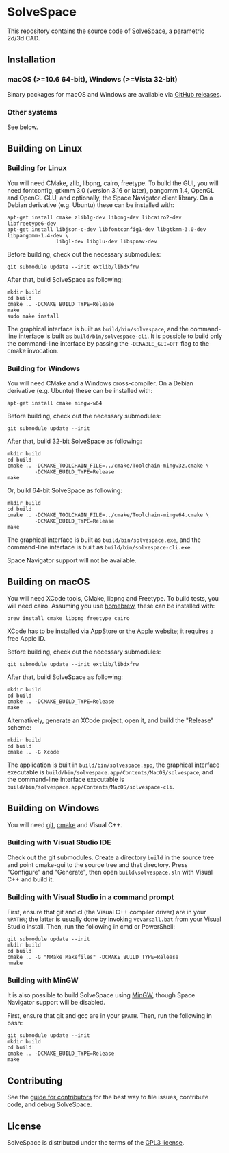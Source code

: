 SolveSpace
==========

This repository contains the source code of [SolveSpace][], a parametric
2d/3d CAD.

[solvespace]: http://solvespace.com

Installation
------------

### macOS (>=10.6 64-bit), Windows (>=Vista 32-bit)

Binary packages for macOS and Windows are available via
[GitHub releases][rel].

[rel]: https://github.com/solvespace/solvespace/releases

### Other systems

See below.

Building on Linux
-----------------

### Building for Linux

You will need CMake, zlib, libpng, cairo, freetype. To build the GUI, you will need
fontconfig, gtkmm 3.0 (version 3.16 or later), pangomm 1.4, OpenGL and OpenGL GLU, and
optionally, the Space Navigator client library.
On a Debian derivative (e.g. Ubuntu) these can be installed with:

    apt-get install cmake zlib1g-dev libpng-dev libcairo2-dev libfreetype6-dev
    apt-get install libjson-c-dev libfontconfig1-dev libgtkmm-3.0-dev libpangomm-1.4-dev \
                    libgl-dev libglu-dev libspnav-dev

Before building, check out the necessary submodules:

    git submodule update --init extlib/libdxfrw

After that, build SolveSpace as following:

    mkdir build
    cd build
    cmake .. -DCMAKE_BUILD_TYPE=Release
    make
    sudo make install

The graphical interface is built as `build/bin/solvespace`, and the command-line interface
is built as `build/bin/solvespace-cli`. It is possible to build only the command-line interface
by passing the `-DENABLE_GUI=OFF` flag to the cmake invocation.

### Building for Windows

You will need CMake and a Windows cross-compiler.
On a Debian derivative (e.g. Ubuntu) these can be installed with:

    apt-get install cmake mingw-w64

Before building, check out the necessary submodules:

    git submodule update --init

After that, build 32-bit SolveSpace as following:

    mkdir build
    cd build
    cmake .. -DCMAKE_TOOLCHAIN_FILE=../cmake/Toolchain-mingw32.cmake \
             -DCMAKE_BUILD_TYPE=Release
    make

Or, build 64-bit SolveSpace as following:

    mkdir build
    cd build
    cmake .. -DCMAKE_TOOLCHAIN_FILE=../cmake/Toolchain-mingw64.cmake \
             -DCMAKE_BUILD_TYPE=Release
    make

The graphical interface is built as `build/bin/solvespace.exe`, and the command-line interface
is built as `build/bin/solvespace-cli.exe`.

Space Navigator support will not be available.

Building on macOS
-----------------

You will need XCode tools, CMake, libpng and Freetype. To build tests, you
will need cairo. Assuming you use [homebrew][], these can be installed with:

    brew install cmake libpng freetype cairo

XCode has to be installed via AppStore or [the Apple website][appledeveloper];
it requires a free Apple ID.

Before building, check out the necessary submodules:

    git submodule update --init extlib/libdxfrw

After that, build SolveSpace as following:

    mkdir build
    cd build
    cmake .. -DCMAKE_BUILD_TYPE=Release
    make

Alternatively, generate an XCode project, open it, and build the "Release" scheme:

    mkdir build
    cd build
    cmake .. -G Xcode

The application is built in `build/bin/solvespace.app`, the graphical interface executable
is `build/bin/solvespace.app/Contents/MacOS/solvespace`, and the command-line interface executable
is `build/bin/solvespace.app/Contents/MacOS/solvespace-cli`.

[homebrew]: https://brew.sh/
[appledeveloper]: https://developer.apple.com/download/

Building on Windows
-------------------

You will need [git][gitwin], [cmake][cmakewin] and Visual C++.

### Building with Visual Studio IDE

Check out the git submodules. Create a directory `build` in
the source tree and point cmake-gui to the source tree and that directory.
Press "Configure" and "Generate", then open `build\solvespace.sln` with
Visual C++ and build it.

### Building with Visual Studio in a command prompt

First, ensure that git and cl (the Visual C++ compiler driver) are in your
`%PATH%`; the latter is usually done by invoking `vcvarsall.bat` from your
Visual Studio install. Then, run the following in cmd or PowerShell:

    git submodule update --init
    mkdir build
    cd build
    cmake .. -G "NMake Makefiles" -DCMAKE_BUILD_TYPE=Release
    nmake

### Building with MinGW

It is also possible to build SolveSpace using [MinGW][mingw], though
Space Navigator support will be disabled.

First, ensure that git and gcc are in your `$PATH`. Then, run the following
in bash:

    git submodule update --init
    mkdir build
    cd build
    cmake .. -DCMAKE_BUILD_TYPE=Release
    make

[gitwin]: https://git-scm.com/download/win
[cmakewin]: http://www.cmake.org/download/#latest
[mingw]: http://www.mingw.org/

Contributing
------------

See the [guide for contributors](CONTRIBUTING.md) for the best way to file issues, contribute code,
and debug SolveSpace.

License
-------

SolveSpace is distributed under the terms of the [GPL3 license](COPYING.txt).
